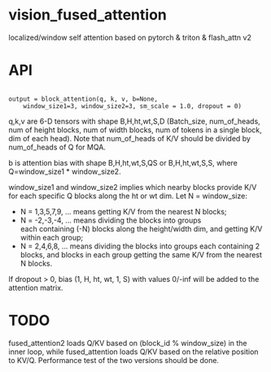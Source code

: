 # vision_fused_attention
localized/window self attention based on pytorch &amp; triton &amp; flash_attn v2

# API

```

output = block_attention(q, k, v, b=None, 
    window_size1=3, window_size2=3, sm_scale = 1.0, dropout = 0)
```
q,k,v are 6-D tensors with shape B,H,ht,wt,S,D 
(Batch_size, num_of_heads,
num of height blocks, num of width blocks, 
num of tokens in a single block, dim of each head). 
Note that num_of_heads of K/V should be divided by num_of_heads of Q for MQA.

b is attention bias with shape B,H,ht,wt,S,QS or B,H,ht,wt,S,S, 
where Q=window_size1 * window_size2.

window_size1 and window_size2 implies which nearby blocks provide K/V 
for each specific Q blocks along the ht or wt dim.
Let N = window_size:
- N = 1,3,5,7,9, ... means 
getting K/V from the nearest N blocks; 
- N = -2,-3,-4, ... means dividing the blocks into groups  
each containing (-N) blocks along the height/width dim, 
and getting K/V within each group;
- N = 2,4,6,8, ... means dividing the blocks into groups each containing 2 blocks,
and blocks in each group getting the same K/V from the nearest N blocks.

If dropout > 0, bias (1, H, ht, wt, 1, S) with values 0/-inf
will be added to the attention matrix.

# TODO
fused_attention2 loads Q/KV based on 
(block_id % window_size) in the inner loop, while fused_attention
loads Q/KV based on the relative position to KV/Q. 
Performance test of the two versions should be done.